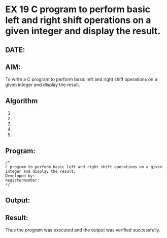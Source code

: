# EX 19 C program to perform basic left and right shift operations on a given integer and display the result.
## DATE:
## AIM:
To write a C program to perform basic left and right shift operations on a given integer and display the result.

## Algorithm
1. 
2. 
3. 
4.  
5.   

## Program:
```
/*
C program to perform basic left and right shift operations on a given integer and display the result.
Developed by: 
RegisterNumber:  
*/
```

## Output:



## Result:
Thus the program was executed and the output was verified successfully.
